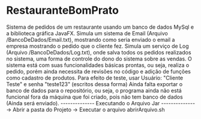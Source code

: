# RestauranteBomPrato
Sistema de pedidos de um restaurante usando um banco de dados MySql e a biblioteca gráfica JavaFX.
Simula um sistema de Email (Arquivo /BancoDeDados/Email.txt), mostrando como seria enviado o email a empresa mostrando o pedido que o cliente fez.
Simula um serviço de Log (Arquivo /BancoDeDados/Log.txt), onde salva todos os pedidos realizados no sistema, uma forma de controle do dono do sistema sobre as vendas.
O sistema está com suas funcionalidades básicas prontas, ou seja, realiza o pedido, porém ainda necessita de revisões no código e adição de funções como cadastro de produtos.
Para efeito de teste, usar Usuário: "Cliente Teste" e senha "teste123" (escritos dessa forma)
Ainda falta exportar o banco de dados para o repositório, ou seja, o programa ainda não está funcional fora da máquina que foi criado, pois não tem banco de dados (Ainda será enviado).
-------------- Executando o Arquivo Jar -------------- 
-> Abrir a pasta do Projeto
-> Executar o arquivo abrirArquivo.sh
